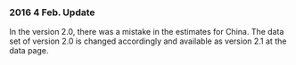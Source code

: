 ### 2016 4 Feb. Update
<p>In the version 2.0, there was a mistake in the estimates for China. The data set of version 2.0 is changed accordingly and available as version 2.1 at the data page.</p>

